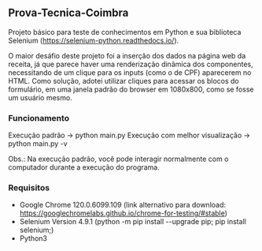 ## Prova-Tecnica-Coimbra

Projeto básico para teste de conhecimentos em Python e sua biblioteca Selenium (https://selenium-python.readthedocs.io/).

O maior desáfio deste projeto foi a inserção dos dados na página web da receita, já que parece haver uma renderização dinâmica dos componentes, necessitando de um clique para os inputs (como o de CPF) aparecerem no HTML. 
Como solução, adotei utilizar cliques para acessar os blocos do formulário, em uma janela padrão do browser em 1080x800, como se fosse um usuário mesmo.

### Funcionamento
Execução padrão -> python main.py
Execução com melhor visualização -> python main.py -v

Obs.: Na execução padrão, você pode interagir normalmente com o computador durante a execução do programa.

### Requisitos
- Google Chrome 120.0.6099.109 (link alternativo para download: https://googlechromelabs.github.io/chrome-for-testing/#stable)
- Selenium Version 4.9.1 (python -m pip install --upgrade pip; pip install selenium;)
- Python3